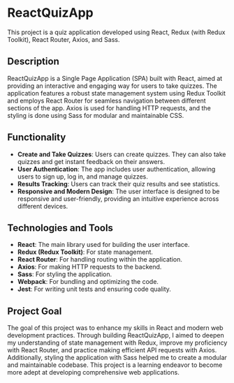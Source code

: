 # ReactQuizApp

This project is a quiz application developed using React, Redux (with Redux Toolkit), React Router, Axios, and Sass.

## Description

ReactQuizApp is a Single Page Application (SPA) built with React, aimed at providing an interactive and engaging way for users to take quizzes. The application features a robust state management system using Redux Toolkit and employs React Router for seamless navigation between different sections of the app. Axios is used for handling HTTP requests, and the styling is done using Sass for modular and maintainable CSS.

## Functionality

- **Create and Take Quizzes**: Users can create quizzes. They can also take quizzes and get instant feedback on their answers.
- **User Authentication**: The app includes user authentication, allowing users to sign up, log in, and manage quizzes.
- **Results Tracking**: Users can track their quiz results and see statistics.
- **Responsive and Modern Design**: The user interface is designed to be responsive and user-friendly, providing an intuitive experience across different devices.

## Technologies and Tools

- **React**: The main library used for building the user interface.
- **Redux (Redux Toolkit)**: For state management.
- **React Router**: For handling routing within the application.
- **Axios**: For making HTTP requests to the backend.
- **Sass**: For styling the application.
- **Webpack**: For bundling and optimizing the code.
- **Jest**: For writing unit tests and ensuring code quality.

## Project Goal

The goal of this project was to enhance my skills in React and modern web development practices. Through building ReactQuizApp, I aimed to deepen my understanding of state management with Redux, improve my proficiency with React Router, and practice making efficient API requests with Axios. Additionally, styling the application with Sass helped me to create a modular and maintainable codebase. This project is a learning endeavor to become more adept at developing comprehensive web applications.

